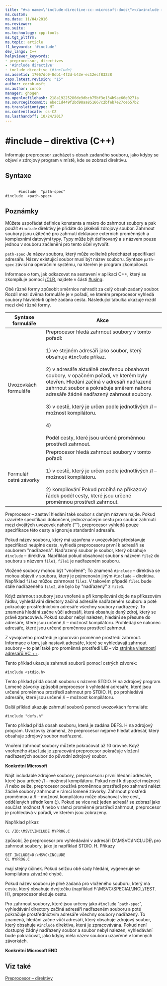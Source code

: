 ```yaml
---
title: "#<a name=\"include-directive-cc--microsoft-docs\"></a>include – direktiva (C/C++) | Microsoft Docs"
ms.custom: 
ms.date: 11/04/2016
ms.reviewer: 
ms.suite: 
ms.technology: cpp-tools
ms.tgt_pltfrm: 
ms.topic: article
f1_keywords: '#include'
dev_langs: C++
helpviewer_keywords:
- preprocessor, directives
- '#include directive'
- include directive (#include)
ms.assetid: 17067dc0-8db1-4f2d-b43e-ec12ecf83238
caps.latest.revision: "15"
author: corob-msft
ms.author: corob
manager: ghogen
ms.openlocfilehash: 218a19225286de9dbcb75bf3e134b9ae66e0271a
ms.sourcegitcommit: ebec1d449f2bd98aa851667c2bfeb7e27ce657b2
ms.translationtype: MT
ms.contentlocale: cs-CZ
ms.lasthandoff: 10/24/2017
---
```

# <a name="include-directive-cc"></a>#include – direktiva (C++)
Informuje preprocesor zacházet s obsah zadaného souboru, jako kdyby se objeví v zdrojový program v místě, kde se zobrazí direktivu.  
  
## <a name="syntax"></a>Syntaxe  
  
```  
  
      #include  "path-spec"  
#include  <path-spec>  
```  
  
## <a name="remarks"></a>Poznámky  
 Můžete uspořádat definice konstanta a makro do zahrnout soubory a pak použít `#include` direktivy je přidáte do jakékoli zdrojový soubor. Zahrnout soubory jsou užitečné pro zahrnutí deklarace externích proměnných a komplexními datovými typy. Typy může být definovaný a s názvem pouze jednou v souboru začlenění pro tento účel vytvořit.  
  
 `path-spec` Je název souboru, který může volitelně předcházet specifikaci adresáře. Název existující soubor musí být název souboru. Syntaxe `path-spec` závisí na operačním systému, na kterém je program zkompilovat.  
  
 Informace o tom, jak odkazovat na sestavení v aplikaci C++, který se zkompiluje pomocí [/CLR](../build/reference/clr-common-language-runtime-compilation.md), najdete v části [#using](../preprocessor/hash-using-directive-cpp.md).  
  
 Obě různé formy způsobit směrnice nahradit za celý obsah zadaný soubor. Rozdíl mezi dvěma formuláře je v pořadí, ve kterém preprocesor vyhledá soubory hlaviček-li úplně zadána cesta. Následující tabulka ukazuje rozdíl mezi dvě různé formy.  
  
|Syntaxe formuláře|Akce|  
|-----------------|------------|  
|Uvozovkách formuláře|Preprocesor hledá zahrnout soubory v tomto pořadí:<br /><br /> 1) ve stejném adresáři jako soubor, který obsahuje `#include` příkaz.<br /><br /> 2) v adresáře aktuálně otevřenou obsahovat soubory, v opačném pořadí, ve kterém byly otevřen. Hledání začíná v adresáři nadřazené zahrnout soubor a pokračuje směrem nahoru adresáře žádné nadřazený zahrnout soubory.<br /><br /> 3) v cestě, který je určen podle jednotlivých /I – možnost kompilátoru.<br /><br /> 4)<br /><br /> Podél cesty, které jsou určené proměnnou prostředí zahrnout.|  
|Formulář ostré závorky|Preprocesor hledá zahrnout soubory v tomto pořadí:<br /><br /> 1) v cestě, který je určen podle jednotlivých /I – možnost kompilátoru.<br /><br /> 2) kompilování Pokud probíhá na příkazový řádek podél cesty, které jsou určené proměnnou prostředí zahrnout.|  
  
 Preprocesor – zastaví hledání také soubor s daným názvem najde. Pokud uzavřete specifikaci dokončení, jednoznačným cestu pro soubor zahrnutí mezi dvojitých uvozovek nahoře (""), preprocesor vyhledá pouze specifikace této cesty a ignoruje standardní adresáře.  
  
 Pokud název souboru, který má uzavřena v uvozovkách představuje specifikaci neúplné cesta, vyhledá preprocesoru první k adresáři se souborem "nadřazená". Nadřazený soubor je soubor, který obsahuje `#include` – direktiva. Například pokud obsahovat soubor s názvem `file2` do souboru s názvem `file1`, `file1` je nadřazeném souboru.  
  
 Vložené soubory mohou být "vnořené"; To znamená `#include` – direktiva se mohou objevit v souboru, který je pojmenován jiným `#include` – direktiva. Například `file2` můžou zahrnovat `file3`. V takovém případě `file1` bude stále nadřazeného `file2`, ale bylo by "nadřazený" z `file3`.  
  
 Když zahrnout soubory jsou vnořené a při kompilování dojde na příkazovém řádku, vyhledávání directory začíná adresáře nadřazeném souboru a poté pokračuje prostřednictvím adresáře všechny soubory nadřazený. To znamená hledání začne vůči adresáři, která obsahuje daný zdroj, který se právě zpracovává. Pokud soubor nebyl nalezen, hledání se přesune do adresáře, které jsou určené /I – možnost kompilátoru. Prohledají se nakonec adresáře, které jsou určené proměnnou prostředí zahrnout.  
  
 Z vývojového prostředí je ignorován proměnné prostředí zahrnout. Informace o tom, jak nastavit adresáře, které se vyhledávají zahrnout soubory – to platí také pro proměnná prostředí LIB – viz [stránka vlastností adresářů VC ++](../ide/vcpp-directories-property-page.md).  
  
 Tento příklad ukazuje zahrnutí souborů pomocí ostrých závorek:  
  
```  
#include <stdio.h>  
```  
  
 Tento příklad přidá obsah souboru s názvem STDIO. H na zdrojový program. Lomené závorky způsobit preprocesor k vyhledání adresáře, které jsou určené proměnnou prostředí zahrnout pro STDIO. H, po prohledává adresáře, které jsou určené /I – možnost kompilátoru.  
  
 Další příklad ukazuje zahrnutí souborů pomocí uvozovkách formuláře:  
  
```  
#include "defs.h"  
```  
  
 Tento příklad přidá obsah souboru, která je zadána DEFS. H na zdrojový program. Uvozovky znamená, že preprocesor nejprve hledat adresář, který obsahuje zdrojový soubor nadřazené.  
  
 Vnoření zahrnout soubory můžete pokračovat až 10 úrovně. Když vnořeného `#include` je zpracování preprocesor pokračuje vložení nadřazených soubor do původní zdrojový soubor.  
  
 **Konkrétní Microsoft**  
  
 Najít includable zdrojové soubory, preprocesoru první hledání adresáře, které jsou určené /I – možnost kompilátoru. Pokud není k dispozici možnost /I nebo selže, preprocesor používá proměnnou prostředí pro zahrnutí nalézt žádné soubory zahrnout v rámci lomené závorky. Zahrnout prostředí proměnnou a /I – možnost kompilátoru může obsahovat více cest, oddělených středníkem (;). Pokud se více než jeden adresář se zobrazí jako součást možnost /I nebo v rámci proměnné prostředí zahrnout, preprocesor je prohledává v pořadí, ve kterém jsou zobrazeny.  
  
 Například příkaz  
  
```  
CL /ID:\MSVC\INCLUDE MYPROG.C  
```  
  
 způsobí, že preprocesor pro vyhledávání v adresáři D:\MSVC\INCLUDE\ pro zahrnout soubory, jako je například STDIO. H. Příkazy  
  
```  
SET INCLUDE=D:\MSVC\INCLUDE  
CL MYPROG.C  
```  
  
 mají stejný účinek. Pokud selžou obě sady hledání, vygeneruje se kompilátoru závažné chybě.  
  
 Pokud název souboru je plně zadaná pro vloženého souboru, který má cestu, který obsahuje dvojtečku (například F:\MSVC\SPECIAL\INCL\TEST. H), preprocesor sleduje cestu.  
  
 Pro zahrnout soubory, které jsou určeny jako `#include` "`path-spec`", vyhledávání directory začíná adresáři nadřazeném souboru a poté pokračuje prostřednictvím adresáře všechny soubory nadřazený. To znamená, hledání začne vůči adresáři, který obsahuje zdrojový soubor, který obsahuje `#include` direktiva, která je zpracovávána. Pokud není dostupný žádný nadřazený soubor a soubor nebyl nalezen, vyhledávání bude pokračovat, jako kdyby měla název souboru uzavřené v lomených závorkách.  
  
 **Konkrétní Microsoft END**  
  
## <a name="see-also"></a>Viz také  
 [Preprocesor – direktivy](../preprocessor/preprocessor-directives.md)